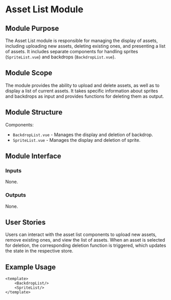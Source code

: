 # Asset List Module

## Module Purpose

The Asset List module is responsible for managing the display of assets, including uploading new assets, deleting existing ones, and presenting a list of assets. It includes separate components for handling sprites (`SpriteList.vue`) and backdrops (`BackdropList.vue`).

## Module Scope

The module provides the ability to upload and delete assets, as well as to display a list of current assets. It takes specific information about sprites and backdrops as input and provides functions for deleting them as output.

## Module Structure

Components:

- `BackdropList.vue` - Manages the display and deletion of backdrop.
- `SpriteList.vue` - Manages the display and deletion of sprite.

## Module Interface

### Inputs

None.

### Outputs

None.

## User Stories

Users can interact with the asset list components to upload new assets, remove existing ones, and view the list of assets. When an asset is selected for deletion, the corresponding deletion function is triggered, which updates the state in the respective store.

## Example Usage

```vue
<template>
	<BackdropList/>
	<SpriteList/>
</template>
```